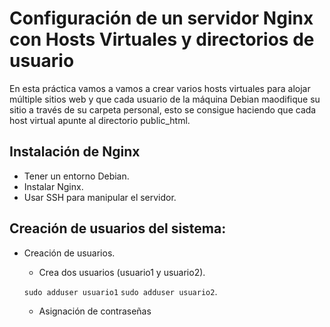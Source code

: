 # Configuración de un servidor Nginx con Hosts Virtuales y directorios de usuario

En esta práctica vamos a vamos a crear varios hosts virtuales para alojar múltiple sitios web y que cada usuario de la máquina Debian maodifique su sitio a través de su carpeta personal, esto se consigue haciendo que cada host virtual apunte al directorio public_html.

## Instalación de Nginx

- Tener un entorno Debian.
- Instalar Nginx.
- Usar SSH para manipular el servidor.

## Creación de usuarios del sistema:

- Creación de usuarios.
    - Crea dos usuarios (usuario1 y usuario2).  

    ``sudo adduser usuario1`` ``sudo adduser usuario2``.

    - Asignación de contraseñas